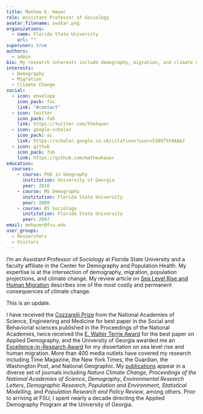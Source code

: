 ```yaml
---
title: Mathew E. Hauer
role: Assistant Professor of Sociology
avatar_filename: avatar.png
organizations:
  - name: Florida State University
    url: ""
superuser: true
authors:
  - admin
bio: My research interests include demography, migration, and climate change.
interests:
  - Demography
  - Migration
  - Climate Change
social:
  - icon: envelope
    icon_pack: fas
    link: "#contact"
  - icon: twitter
    icon_pack: fab
    link: https://twitter.com/thehauer
  - icon: google-scholar
    icon_pack: ai
    link: https://scholar.google.co.uk/citations?user=SI0ST5YAAAAJ
  - icon: github
    icon_pack: fab
    link: https://github.com/mathewhauer
education:
  courses:
    - course: PhD in Geography
      institution: University of Georgia
      year: 2016
    - course: MS Demography
      institution: Florida State University
      year: 2008
    - course: BS Sociology
      institution: Florida State University
      year: 2007
email: mehauer@fsu.edu
user_groups:
  - Researchers
  - Visitors
---
```

I’m an Assistant Professor of Sociology at Florida State University and a faculty affiliate in the Center for Demography and Population Health. My expertise is at the intersection of demography, migration, population projections, and climate change. My review article on [Sea Level Rise and Human Migration]( https://www.nature.com/articles/s43017-019-0002-9) describes one of the most costly and permanent consequences of climate change.

This is an update.

I have received the [Cozzarelli Prize](http://www.nasonline.org/news-and-multimedia/news/pnas-cozzarelli-2022.html) from the National Academies of Science, Engineering and Medicine for best paper in the Social and Behaviorial sciences published in the Proceedings of the National Academies, twice received the [E. Walter Terrie Award](https://www.sda-demography.org/Terrie-Award) for the best paper on Applied Demography, and the University of Georgia awarded me an [Excellence-in-Research Award](https://research.uga.edu/research-awards/award-recipients/graduate-student-excellence-in-research-award/) for my dissertation on sea level rise and human migration. More than 400 media outlets have covered my research including Time Magazine, the New York Times, the Guardian, the Washington Post, and National Geographic. My [publications](https://mathewhauer.com/publication/) appear in a diverse set of journals including *Nature Climate Change*, *Proceedings of the National Academies of Science*, *Demography*, *Environmental Research Letters*, *Demographic Research*, *Population and Environment*, *Statistical Modelling*, and *Population Research and Policy Review*, among others. Prior to arriving at FSU, I spent nearly a decade directing the Applied Demography Program at the University of Georgia.


